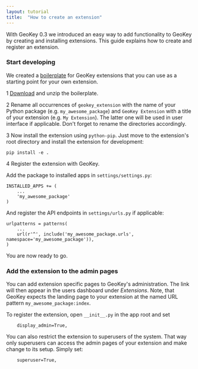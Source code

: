 ```yaml
---
layout: tutorial
title:  "How to create an extension"
---
```


With GeoKey 0.3 we introduced an easy way to add functionality to GeoKey by
creating and installing extensions. This guide explains how to create and
register an extension.

### Start developing

We created a [boilerplate](https://github.com/ExCiteS/geokey-extension-boilerplate)
for GeoKey extensions that you can use as a starting point for your own
extension.

<span class="tut-step">1</span>
[Download](https://github.com/ExCiteS/geokey-extension-boilerplate/archive/v1.0.zip)
and unzip the boilerplate.

<span class="tut-step">2</span> Rename all occurrences of `geokey_extension`
with the name of your Python package (e.g. `my_awesome_package`) and
`GeoKey Extension` with a title of your extension (e.g. `My Extension`). The
latter one will be used in user interface if applicable. Don't forget to
rename the directories accordingly.

<span class="tut-step">3</span> Now install the extension using `python-pip`.
Just move to the extension's root directory and install the extension
for development:

```
pip install -e .
```

<span class="tut-step">4</span> Register the extension with GeoKey.

Add the package to installed apps in `settings/settings.py`:

```
INSTALLED_APPS += (
    ...
    'my_awesome_package'
)
```

And register the API endpoints in `settings/urls.py` if applicable:

```
urlpatterns = patterns(
    ...
    url(r'^', include('my_awesome_package.urls', namespace='my_awesome_package')),
)
```

You are now ready to go.

### Add the extension to the admin pages

You can add extension specific pages to GeoKey's administration. The link
will then appear in the users dashboard under _Extensions_. Note, that GeoKey
expects the landing page to your extension at the named URL pattern
`my_awesome_package:index`.

To register the extension, open `__init__.py` in the app root and set

```
    display_admin=True,
```

You can also restrict the extension to superusers of the system. That way only
superusers can access the admin pages of your extension and make change to its
setup. Simply set:

```
    superuser=True,
```
